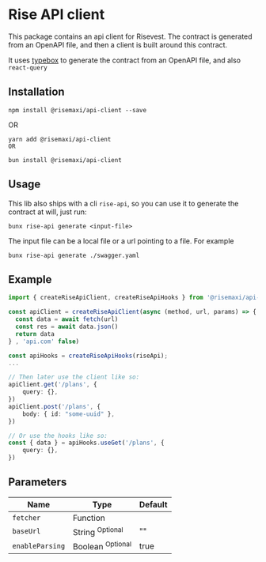 # Rise API client

This package contains an api client for Risevest. The contract is generated from an OpenAPI file, and then a client is built around this contract.

It uses [typebox](https://github.com/sinclairzx81/typebox-codegen "typebox") to generate the contract from an OpenAPI file, and also `react-query`

## Installation

```shell
npm install @risemaxi/api-client --save
```

OR

```shell
yarn add @risemaxi/api-client
OR
```

```shell
bun install @risemaxi/api-client
```

## Usage

This lib also ships with a cli `rise-api`, so you can use it to generate the contract at will, just run:

```shell
bunx rise-api generate <input-file>
```

The input file can be a local file or a url pointing to a file.
For example

```shell
bunx rise-api generate ./swagger.yaml
```
## Example
```ts
import { createRiseApiClient, createRiseApiHooks } from '@risemaxi/api-client'

const apiClient = createRiseApiClient(async (method, url, params) => {
  const data = await fetch(url)
  const res = await data.json()
  return data
} , 'api.com' false)

const apiHooks = createRiseApiHooks(riseApi);
...

// Then later use the client like so:
apiClient.get('/plans', {
    query: {},
})
apiClient.post('/plans', {
    body: { id: "some-uuid" },
})

// Or use the hooks like so:
const { data } = apiHooks.useGet('/plans', {
    query: {},
})
```

## Parameters

| Name           | Type     | Default
|----------------|----------|---------
| `fetcher`      | Function |
| `baseUrl`      | String  <sup>Optional</sup> | ""
| `enableParsing`| Boolean <sup>Optional</sup> | true
 

